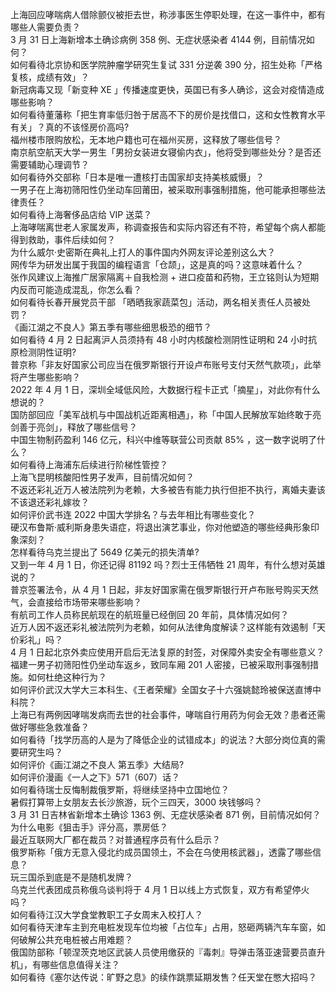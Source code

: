 上海回应哮喘病人借除颤仪被拒去世，称涉事医生停职处理，在这一事件中，都有哪些人需要负责？  
3 月 31 日上海新增本土确诊病例 358 例、无症状感染者 4144 例，目前情况如何？  
如何看待北京协和医学院肿瘤学研究生复试 331 分逆袭 390 分，招生处称「严格复核，成绩有效」？  
新冠病毒又现「新变种 XE 」传播速度更快，英国已有多人确诊，这会对疫情造成哪些影响？  
如何看待董藩称「把生育率低归咎于居高不下的房价是找借口，这和女性教育水平有关」？真的不该怪房价高吗?  
福州楼市限购放松，无本地户籍也可在福州买房，这释放了哪些信号？  
南京航空航天大学一男生「男扮女装进女寝偷内衣」，他将受到哪些处分？是否还需要辅助心理调节？  
如何看待外交部称「日本是唯一遭核打击国家却支持美核威慑」？  
一男子在上海初筛阳性仍坐动车回莆田，被采取刑事强制措施，他可能承担哪些法律责任？  
如何看待上海奢侈品店给 VIP 送菜？  
上海哮喘离世老人家属发声，称调查报告和实际内容还有不符，希望每个病人都能得到救助，事件后续如何？  
为什么威尔·史密斯在典礼上打人的事件国内外网友评论差别这么大？  
网传华为研发出属于我国的编程语言「仓颉」，这是真的吗？这意味着什么？  
张作风建议上海推广居家隔离＋自我检测 + 进口疫苗和药物，王立铭则认为短期内反而可能造成混乱，你怎么看？  
如何看待长春开展党员干部 「晒晒我家蔬菜包」活动，两名相关责任人员被处罚？  
《画江湖之不良人》第五季有哪些细思极恐的细节？  
如何看待 4 月 2 日起离沪人员须持有 48 小时内核酸检测阴性证明和 24 小时抗原检测阴性证明?  
普京称「非友好国家公司应当在俄罗斯银行开设卢布账号支付天然气款项」，此举将产生哪些影响？  
2022 年 4 月 1 日，深圳全域低风险，大数据行程卡正式「摘星」，对此你有什么想说的？  
国防部回应「美军战机与中国战机近距离相遇」，称「中国人民解放军始终敢于亮剑善于亮剑」，释放了哪些信号？  
中国生物制药盈利 146 亿元，科兴中维等联营公司贡献 85% ，这一数字说明了什么？  
如何看待上海浦东后续进行阶梯性管控？  
上海飞昆明核酸阳性男子发声，目前情况如何？  
不返还彩礼近万人被法院列为老赖，大多被告有能力执行但拒不执行，离婚夫妻该不该退还彩礼嫁妆？  
如何评价武书连 2022 中国大学排名？与去年相比有哪些变化？  
硬汉布鲁斯·威利斯身患失语症，将退出演艺事业，你对他塑造的哪些经典形象印象深刻？  
怎样看待乌克兰提出了 5649 亿美元的损失清单?  
又到一年 4 月 1 日，你还记得 81192 吗？烈士王伟牺牲 21 周年，有什么想对英雄说的？  
普京签署法令，从 4 月 1 日起，非友好国家需在俄罗斯银行开卢布账号购买天然气，会直接给市场带来哪些影响？  
有航司工作人员称民航现在的航班量已经倒回 20 年前，具体情况如何？  
近万人因不返还彩礼被法院列为老赖，如何从法律角度解读？这样能有效遏制「天价彩礼」吗？  
4 月 1 日起北京外卖应使用开启后无法复原的封签，对保障外卖安全有哪些意义？  
福建一男子初筛阳性仍坐动车返乡，致同车厢 201 人密接，已被采取刑事强制措施。如何杜绝这种行为？  
如何评价武汉大学大三本科生、《王者荣耀》全国女子十六强姚懿玲被保送直博中科院？  
上海已有两例因哮喘发病而去世的社会事件，哮喘自行用药为何会无效？患者还需做好哪些急救准备？  
如何看待「找学历高的人是为了降低企业的试错成本」的说法？大部分岗位真的需要研究生吗？  
如何评价《画江湖之不良人 第五季》大结局?  
如何评价漫画《一人之下》571（607）话？  
如何看待瑞士反悔制裁俄罗斯，将继续坚持中立国地位？  
暑假打算带上女朋友去长沙旅游，玩个三四天，3000 块钱够吗？  
3 月 31 日吉林省新增本土确诊 1363 例、无症状感染者 871 例，目前情况如何？  
为什么电影《狙击手》评分高，票房低？  
最近互联网大厂都在裁员？对普通程序员有什么启示？  
俄罗斯称「俄方无意入侵北约成员国领土，不会在乌使用核武器」，透露了哪些信息？  
玩三国杀到底是不是随机发牌？  
乌克兰代表团成员称俄乌谈判将于 4 月 1 日以线上方式恢复，双方有希望停火吗？  
如何看待江汉大学食堂教职工子女周末入校打人？  
如何看待天津车主到充电桩发现车位均被「占位车」占用，怒砸两辆汽车车窗，如何破解公共充电桩被占用难题？  
俄国防部称「顿涅茨克地区武装人员使用缴获的『毒刺』导弹击落亚速营要员直升机」，有哪些信息值得关注？  
如何看待《塞尔达传说：旷野之息》的续作跳票延期发售？任天堂在憋大招吗？  
